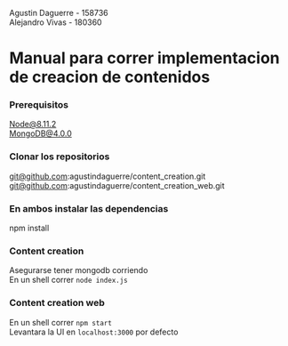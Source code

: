 Agustin Daguerre - 158736<br>
Alejandro Vivas - 180360

# Manual para correr implementacion de creacion de contenidos

### Prerequisitos
Node@8.11.2<br>
MongoDB@4.0.0

### Clonar los repositorios
git@github.com:agustindaguerre/content_creation.git<br>
git@github.com:agustindaguerre/content_creation_web.git

### En ambos instalar las dependencias
npm install

### Content creation
Asegurarse tener mongodb corriendo<br>
En un shell correr `node index.js`

### Content creation web
En un shell correr `npm start`<br>
Levantara la UI en `localhost:3000` por defecto
